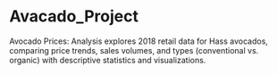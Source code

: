 # Avacado_Project
Avocado Prices: Analysis explores 2018 retail data for Hass avocados, comparing price trends, sales volumes, and types (conventional vs. organic) with descriptive statistics and visualizations.
